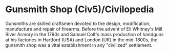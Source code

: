 # Gunsmith Shop (Civ5)/Civilopedia

Gunsmiths are skilled craftsmen devoted to the design, modification, manufacture and repair of firearms. Before the advent of Eli Whitney's Mill River Armory in the 1790s and Samuel Colt's mass production of handguns at his factories in Hartford (USA) and London (UK) in the mid-1800s, the gunsmith shop was a vital establishment in any "civilized" settlement.
